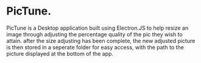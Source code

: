 # PicTune.
PicTune is a Desktop application built using Electron.JS to help resize an image through adjusting the percentage quality of the pic they wish to attain.
after the size adjusting has been complete, the new adjusted picture is then stored in a seperate folder for easy access, with the path to the picture displayed at the bottom of the app.
